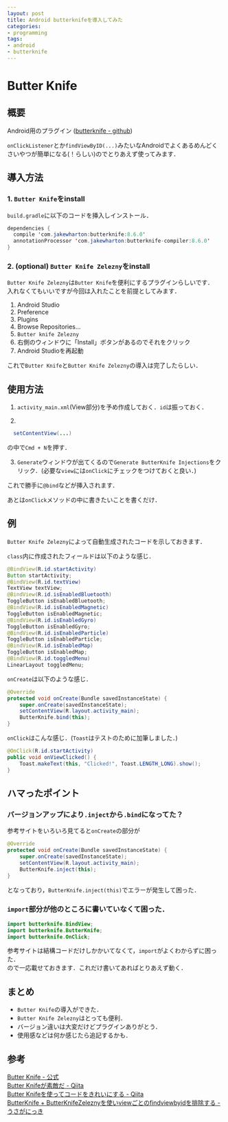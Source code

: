 ```yaml
---
layout: post
title: Android butterknifeを導入してみた
categories:
- programming
tags:
- android
- butterknife
---
```


# Butter Knife
## 概要
Android用のプラグイン
([butterknife - github](https://github.com/JakeWharton/butterknife))  

`onClickListener`とか`findViewByID(...)`みたいなAndroidでよくあるめんどくさいやつが簡単になる(！らしい)のでとりあえず使ってみます．

## 導入方法

### 1. `Butter Knife`をinstall

`build.gradle`に以下のコードを挿入しインストール．

```java
dependencies {
  compile 'com.jakewharton:butterknife:8.6.0'
  annotationProcessor 'com.jakewharton:butterknife-compiler:8.6.0'
}
```

### 2. (optional) `Butter Knife Zelezny`をinstall
`Butter Knife Zelezny`は`Butter Knife`を便利にするプラグインらしいです．  
入れなくてもいいですが今回は入れたことを前提としてみます．

1. Android Studio
2. Preference
3. Plugins
4. Browse Repositories...
5. `Butter knife Zelezny`
6. 右側のウィンドウに「Install」ボタンがあるのでそれをクリック
6. Android Studioを再起動

これで`Butter Knife`と`Butter Knife Zelezny`の導入は完了したらしい．

## 使用方法

1. `activity_main.xml`(View部分)を予め作成しておく．`id`は振っておく．

2.
```java
  setContentView(...)
```
の中で`Cmd + N`を押す．

3. `Generate`ウィンドウが出てくるので`Generate ButterKnife Injections`をクリック．(必要な`view`には`onClick`にチェックをつけておくと良い．)


これで勝手に`@bind`などが挿入されます．

あとは`onClick`メソッドの中に書きたいことを書くだけ．

## 例
`Butter Knife Zelezny`によって自動生成されたコードを示しておきます．

`class`内に作成されたフィールドは以下のような感じ．
```java
@BindView(R.id.startActivity)
Button startActivity;
@BindView(R.id.textView)
TextView textView;
@BindView(R.id.isEnabledBluetooth)
ToggleButton isEnabledBluetooth;
@BindView(R.id.isEnabledMagnetic)
ToggleButton isEnabledMagnetic;
@BindView(R.id.isEnabledGyro)
ToggleButton isEnabledGyro;
@BindView(R.id.isEnabledParticle)
ToggleButton isEnabledParticle;
@BindView(R.id.isEnabledMap)
ToggleButton isEnabledMap;
@BindView(R.id.toggledMenu)
LinearLayout toggledMenu;
```

`onCreate`は以下のような感じ．

```java
@Override
protected void onCreate(Bundle savedInstanceState) {
    super.onCreate(savedInstanceState);
    setContentView(R.layout.activity_main);
    ButterKnife.bind(this);
}
```

`onClick`はこんな感じ．(`Toast`はテストのために加筆しました．)
```java
@OnClick(R.id.startActivity)
public void onViewClicked() {
    Toast.makeText(this, "Clicked!", Toast.LENGTH_LONG).show();
}
```

## ハマったポイント
### バージョンアップにより`.inject`から`.bind`になってた？
参考サイトをいろいろ見てると`onCreate`の部分が
```java
@Override
protected void onCreate(Bundle savedInstanceState) {
    super.onCreate(savedInstanceState);
    setContentView(R.layout.activity_main);
    ButterKnife.inject(this);
}
```
となっており，`ButterKnife.inject(this)`でエラーが発生して困った．

### `import`部分が他のところに書いていなくて困った．

```java
import butterknife.BindView;
import butterknife.ButterKnife;
import butterknife.OnClick;
```

参考サイトは結構コードだけしかかいてなくて，`import`がよくわからずに困った．  
ので一応載せておきます．これだけ書いてあればとりあえず動く．

## まとめ
- `Butter Knife`の導入ができた．
- `Butter Knife Zelezny`はとっても便利．
- バージョン違いは大変だけどプラグインありがとう．
- 使用感などは何か感じたら追記するかも．

## 参考

[Butter Knife - 公式](http://jakewharton.github.io/butterknife/)  
[Butter Knifeが素敵だ - Qiita](http://qiita.com/RyotaMurohoshi/items/93b9fc131a6863a5a772)  
[Butter Knifeを使ってコードをきれいにする - Qiita](http://qiita.com/taki4227/items/294c4fe98dbe20714fe5)  
[ButterKnife + ButterKnifeZeleznyを使いviewごとのfindviewbyidを排除する - うさがにっき](http://tiro105.hateblo.jp/entry/2015/02/24/163551)  

